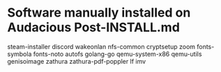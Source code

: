 # Software manually installed on Audacious Post-INSTALL.md

steam-installer
discord
wakeonlan
nfs-common
cryptsetup
zoom
fonts-symbola
fonts-noto
autofs
golang-go
qemu-system-x86
qemu-utils
genisoimage
zathura
zathura-pdf-poppler
lf
imv
